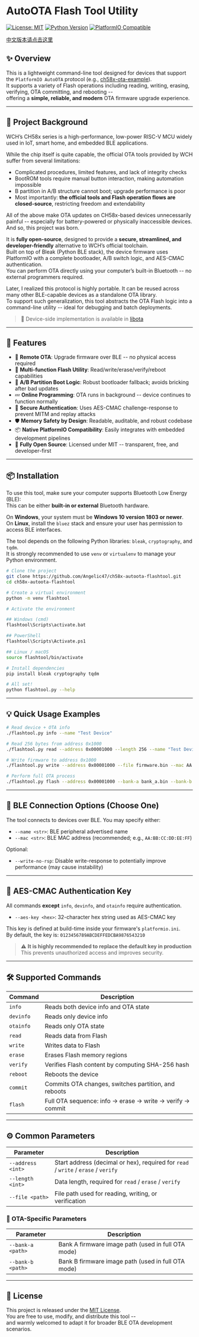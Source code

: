 # AutoOTA Flash Tool Utility

[![License: MIT](https://img.shields.io/badge/License-MIT-yellow.svg)](LICENSE)
[![Python Version](https://img.shields.io/badge/Python-3.7%2B-blue.svg)](https://www.python.org/downloads/)
[![PlatformIO Compatible](https://img.shields.io/badge/PlatformIO-Compatible-blue.svg)](https://platformio.org/)

[中文版本请点击这里](README-zh.md)

## ✨ Overview

This is a lightweight command-line tool designed for devices that support the `PlatformIO AutoOTA` protocol (e.g., [ch58x-ota-example](https://github.com/Angelic47/ch58x-ota-example)).  
It supports a variety of Flash operations including reading, writing, erasing, verifying, OTA committing, and rebooting --  
offering a **simple, reliable, and modern** OTA firmware upgrade experience.  

---

## 🧩 Project Background

WCH’s CH58x series is a high-performance, low-power RISC-V MCU widely used in IoT, smart home, and embedded BLE applications.  

While the chip itself is quite capable, the official OTA tools provided by WCH suffer from several limitations:  

* Complicated procedures, limited features, and lack of integrity checks
* BootROM tools require manual button interaction, making automation impossible
* B partition in A/B structure cannot boot; upgrade performance is poor
* Most importantly: **the official tools and Flash operation flows are closed-source**, restricting freedom and extendability

All of the above make OTA updates on CH58x-based devices unnecessarily painful -- especially for battery-powered or physically inaccessible devices.  
And so, this project was born.  

It is **fully open-source**, designed to provide a **secure, streamlined, and developer-friendly** alternative to WCH’s official toolchain.  
Built on top of Bleak (Python BLE stack), the device firmware uses PlatformIO with a complete bootloader, A/B switch logic, and AES-CMAC authentication.  
You can perform OTA directly using your computer’s built-in Bluetooth -- no external programmers required.  

Later, I realized this protocol is highly portable. It can be reused across many other BLE-capable devices as a standalone OTA library.  
To support such generalization, this tool abstracts the OTA Flash logic into a command-line utility -- ideal for debugging and batch deployments.  

> 📁 Device-side implementation is available in [libota](https://github.com/Angelic47/ch58x-ota-example/tree/main/lib/libota)  

---

## 🚀 Features

* 🔄 **Remote OTA**: Upgrade firmware over BLE -- no physical access required
* 🧰 **Multi-function Flash Utility**: Read/write/erase/verify/reboot capabilities
* 🧬 **A/B Partition Boot Logic**: Robust bootloader fallback; avoids bricking after bad updates
* 💤 **Online Programming**: OTA runs in background -- device continues to function normally
* 🔐 **Secure Authentication**: Uses AES-CMAC challenge-response to prevent MITM and replay attacks
* 🛡️ **Memory Safety by Design**: Readable, auditable, and robust codebase
* 📦 **Native PlatformIO Compatibility**: Easily integrates with embedded development pipelines
* 🌈 **Fully Open Source**: Licensed under MIT -- transparent, free, and developer-first

---

## 📦 Installation

To use this tool, make sure your computer supports Bluetooth Low Energy (BLE):  
This can be either **built-in or external** Bluetooth hardware.  

On **Windows**, your system must be **Windows 10 version 1803 or newer**.  
On **Linux**, install the `bluez` stack and ensure your user has permission to access BLE interfaces.  

The tool depends on the following Python libraries: `bleak`, `cryptography`, and `tqdm`.  
It is strongly recommended to use `venv` or `virtualenv` to manage your Python environment.  

```bash
# Clone the project
git clone https://github.com/Angelic47/ch58x-autoota-flashtool.git
cd ch58x-autoota-flashtool

# Create a virtual environment
python -m venv flashtool

# Activate the environment

## Windows (cmd)
flashtool\Scripts\activate.bat

## PowerShell
flashtool\Scripts\Activate.ps1

## Linux / macOS
source flashtool/bin/activate

# Install dependencies
pip install bleak cryptography tqdm

# All set!
python flashtool.py --help
```

---

## 💡 Quick Usage Examples

```bash
# Read device + OTA info
./flashtool.py info --name "Test Device"

# Read 256 bytes from address 0x1000
./flashtool.py read --address 0x00001000 --length 256 --name "Test Device" --aes-key 0123456789ABCDEFFEDCBA9876543210

# Write firmware to address 0x1000
./flashtool.py write --address 0x00001000 --file firmware.bin --mac AA:BB:CC:DD:EE:FF --aes-key 0123456789ABCDEFFEDCBA9876543210

# Perform full OTA process
./flashtool.py flash --address 0x00001000 --bank-a bank_a.bin --bank-b bank_b.bin --mac AA:BB:CC:DD:EE:FF --aes-key 0123456789ABCDEFFEDCBA9876543210
```

---

## 📡 BLE Connection Options (Choose One)

The tool connects to devices over BLE. You may specify either:  

* `--name <str>`: BLE peripheral advertised name
* `--mac <str>`: BLE MAC address (recommended; e.g., `AA:BB:CC:DD:EE:FF`)

Optional:

* `--write-no-rsp`: Disable write-response to potentially improve performance (may cause instability)

---

## 🔐 AES-CMAC Authentication Key

All commands **except** `info`, `devinfo`, and `otainfo` require authentication.  

* `--aes-key <hex>`: 32-character hex string used as AES-CMAC key

This key is defined at build-time inside your firmware's `platformio.ini`.  
By default, the key is: `0123456789ABCDEFFEDCBA9876543210`  

> ⚠️ **It is highly recommended to replace the default key in production**  
> This prevents unauthorized access and improves security.  

---

## 🛠️ Supported Commands

| Command   | Description                                               |
| --------- | --------------------------------------------------------- |
| `info`    | Reads both device info and OTA state                      |
| `devinfo` | Reads only device info                                    |
| `otainfo` | Reads only OTA state                                      |
| `read`    | Reads data from Flash                                     |
| `write`   | Writes data to Flash                                      |
| `erase`   | Erases Flash memory regions                               |
| `verify`  | Verifies Flash content by computing SHA-256 hash          |
| `reboot`  | Reboots the device                                        |
| `commit`  | Commits OTA changes, switches partition, and reboots      |
| `flash`   | Full OTA sequence: info → erase → write → verify → commit |

---

## ⚙️ Common Parameters

| Parameter         | Description                                                                        |
| ----------------- | ---------------------------------------------------------------------------------- |
| `--address <int>` | Start address (decimal or hex), required for `read` / `write` / `erase` / `verify` |
| `--length <int>`  | Data length, required for `read` / `erase` / `verify`                              |
| `--file <path>`   | File path used for reading, writing, or verification                               |

### 🔧 OTA-Specific Parameters

| Parameter         | Description                                        |
| ----------------- | -------------------------------------------------- |
| `--bank-a <path>` | Bank A firmware image path (used in full OTA mode) |
| `--bank-b <path>` | Bank B firmware image path (used in full OTA mode) |

---

## 📜 License

This project is released under the [MIT License](LICENSE).  
You are free to use, modify, and distribute this tool --  
and warmly welcomed to adapt it for broader BLE OTA development scenarios.  
